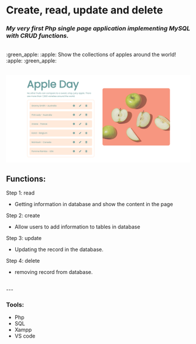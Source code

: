 # Create, read, update and delete

### *My very first Php single page application implementing MySQL with CRUD functions.* 
<br>
:green_apple: :apple: Show the collections of apples around the world! :apple: :green_apple:  
<br><br>

![screen demo](screen.png)

## Functions:
Step 1: read
 - Getting information in database and show the content in the page

Step 2: create
 - Allow users to add information to tables in database

Step 3: update
 - Updating the record in the database.

Step 4: delete
- removing record from database.
<br>
---

### Tools:

- Php
- SQL
- Xampp
- VS code



